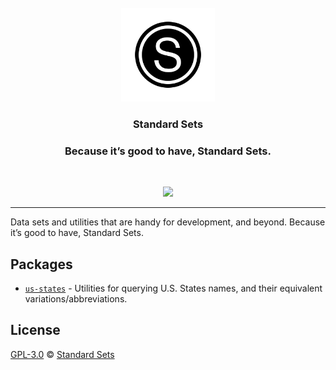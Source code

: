 <div align="center">
  <br />
  <a href="https://standardsets.com">
    <img src="./assets/standardsets-logo.png" width="150" />
  </a>
  <h3>Standard Sets</h3>
  <h3>Because it’s good to have, Standard Sets.</h3>
  <br />
  <p>
    <a href="https://twitter.com/standardsets" title="Follow @StandardSets on Twitter"><img src="https://img.shields.io/twitter/follow/standardsets?style=social" /></a>
  </p>
</div>

<hr />

Data sets and utilities that are handy for development, and beyond.
Because it’s good to have, Standard Sets.

## Packages

* [`us-states`](packages/us-states) - Utilities for querying U.S. States names, and their equivalent variations/abbreviations.

## License

[GPL-3.0](LICENSE) © [Standard Sets](https://standardsets.com)
